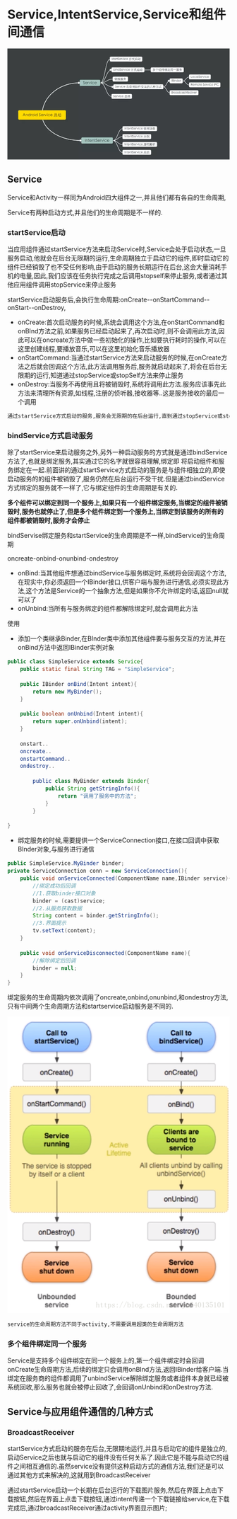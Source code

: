 # Service,IntentService,Service和组件间通信

![](./3513995-0246e53ee61b8802.webp)

## Service

Service和Activity一样同为Android四大组件之一,并且他们都有各自的生命周期,

Service有两种启动方式,并且他们的生命周期是不一样的.

### startService启动

当应用组件通过startService方法来启动Service时,Service会处于启动状态,一旦服务启动,他就会在后台无限期的运行,生命周期独立于启动它的组件,即时启动它的组件已经销毁了也不受任何影响,由于启动的服务长期运行在后台,这会大量消耗手机的电量,因此,我们应该在任务执行完成之后调用stopself来停止服务,或者通过其他应用组件调用stopService来停止服务

startService启动服务后,会执行生命周期:onCreate--onStartCommand--onStart--onDestroy,

- onCreate:首次启动服务的时候,系统会调用这个方法,在onStartCommand和onBInd方法之前,如果服务已经启动起来了,再次启动时,则不会调用此方法,因此可以在oncreate方法中做一些初始化的操作,比如要执行耗时的操作,可以在这里创建线程,要播放音乐,可以在这里初始化音乐播放器
- onStartCommand:当通过startService方法来启动服务的时候,在onCreate方法之后就会回调这个方法,此方法调用服务后,服务就启动起来了,将会在后台无限期的运行,知道通过stopService或stopSelf方法来停止服务
- onDestroy:当服务不再使用且将被销毁时,系统将调用此方法.服务应该事先此方法来清理所有资源,如线程,注册的侦听器,接收器等..这是服务接收的最后一个调用

```txt
通过startService方式启动的服务,服务会无限期的在后台运行,直到通过stopService或stopSelf来终止服务.服务独立于启动它的组件,也就是说,当组件启动服务后,组件和服务就再也没有关系了,就算启动它的组件被销毁了,服务照样在后台运行.通过这种方式启动的服务不好与组件之间通信.
```

### bindService方式启动服务

除了startService来启动服务之外,另外一种启动服务的方式就是通过bindService方法了,也就是绑定服务,其实通过它的名字就很容易理解,绑定即 将启动组件和服务绑定在一起.前面讲的通过startService方式启动的服务是与组件相独立的,即使启动服务的的组件被销毁了,服务仍然在后台运行不受干扰.但是通过bindService方式绑定的服务就不一样了,它与绑定组件的生命周期是有关的.

**多个组件可以绑定到同一个服务上,如果只有一个组件绑定服务,当绑定的组件被销毁时,服务也就停止了,但是多个组件绑定到一个服务上,当绑定到该服务的所有的组件都被销毁时,服务才会停止**

bindServise绑定服务和startService的生命周期是不一样,bindService的生命周期

oncreate-onbind-onunbind-ondestroy

- onBind:当其他组件想通过bindService与服务绑定时,系统将会回调这个方法,在现实中,你必须返回一个IBinder接口,供客户端与服务进行通信,必须实现此方法,这个方法是Service的一个抽象方法,但是如果你不允许绑定的话,返回null就可以了
- onUnbind:当所有与服务绑定的组件都解除绑定时,就会调用此方法

使用

- 添加一个类继承Binder,在BInder类中添加其他组件要与服务交互的方法,并在onBind方法中返回IBinder实例对象

```java
public class SimpleService extends Service{
    public static final String TAG = "SimpleService";
    
    public IBinder onBind(Intent intent){
        return new MyBinder();
    }
    
    public boolean onUnbind(Intent intent){
        return super.onUnbind(intent);
    }
    
    onstart..
    oncreate..
    onstartCommand..
    ondestroy..
    
        public class MyBinder extends Binder{
            public String getStringInfo(){
                return "调用了服务中的方法";
            }
        }
    
}
```

- 绑定服务的时候,需要提供一个ServiceConnection接口,在接口回调中获取BInder对象,与服务进行通信

```java
public SimpleService.MyBinder binder;
private ServiceConnection conn = new ServiceConnection(){
    public void onServiceConnected(ComponentName name,IBinder service){
        //绑定成功后回调
        //1.获取binder接口对象
        binder = (cast)service;
        //2.从服务获取数据
        String content = binder.getStringInfo();
        //3.界面提示
        tv.setText(content);
    }
    
    public void onServiceDisconnected(ComponentName name){
        //解除绑定后回调
        binder = null;
    }
}
```

绑定服务的生命周期内依次调用了oncreate,onbind,onunbind,和ondestroy方法,只有中间两个生命周期方法和startservice启动服务是不同的.

![](./2018091715050292.png)

```txt
service的生命周期方法不同于activity,不需要调用超类的生命周期方法
```

### 多个组件绑定同一个服务

Service是支持多个组件绑定在同一个服务上的,第一个组件绑定时会回调onCreate生命周期方法,后续的绑定只会调用onBInd方法,返回IBinder给客户端.当绑定在服务商的组件都调用了unbindService解除绑定服务或者组件本身就已经被系统回收,那么服务也就会被停止回收了,会回调onUnbind和onDestroy方法.

## Service与应用组件通信的几种方式

### BroadcastReceiver

startService方式启动的服务在后台,无限期地运行,并且与启动它的组件是独立的,启动Service之后也就与启动它的组件没有任何关系了.因此它是不能与启动它的组件之间相互通信的.虽然service没有提供这种启动方式的通信方法,我们还是可以通过其他方式来解决的,这就用到BroadcastReceiver

通过startService启动一个长期在后台运行的下载图片服务,然后在界面上点击下载按钮,然后在界面上点击下载按钮,通过intent传递一个下载链接给service,在下载完成后,通过broadcastReceiver通过activity界面显示图片;













































